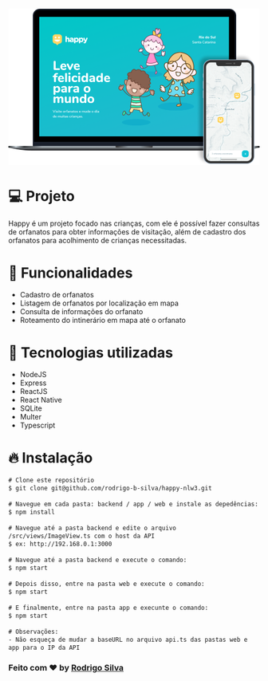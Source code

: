 <p align="center">
    <img src="https://github.com/rodrigo-b-silva/happy-nlw3/blob/main/.github/happy.png" width="1100"/>
</p>

# :computer: Projeto
Happy é um projeto focado nas crianças, com ele é possível fazer consultas de orfanatos para obter informações de visitação, além de cadastro dos orfanatos para acolhimento de crianças necessitadas.

# :rocket: Funcionalidades
* Cadastro de orfanatos
* Listagem de orfanatos por localização em mapa
* Consulta de informações do orfanato
* Roteamento do intinerário em mapa até o orfanato

# :hammer: Tecnologias utilizadas
* NodeJS
* Express
* ReactJS
* React Native
* SQLite
* Multer
* Typescript

# :fire: Instalação
```
# Clone este repositório
$ git clone git@github.com/rodrigo-b-silva/happy-nlw3.git

# Navegue em cada pasta: backend / app / web e instale as depedências:
$ npm install

# Navegue até a pasta backend e edite o arquivo /src/views/ImageView.ts com o host da API
$ ex: http://192.168.0.1:3000

# Navegue até a pasta backend e execute o comando:
$ npm start

# Depois disso, entre na pasta web e execute o comando:
$ npm start

# E finalmente, entre na pasta app e execunte o comando:
$ npm start

# Observações:
- Não esqueça de mudar a baseURL no arquivo api.ts das pastas web e app para o IP da API
```

### Feito com :heart: by [Rodrigo Silva](https://www.linkedin.com/in/rodrigobarbosa1993)
